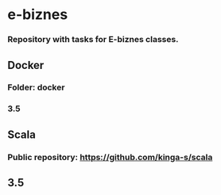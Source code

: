 # e-biznes
### Repository with tasks for E-biznes classes.

## Docker
### Folder: docker
### 3.5

## Scala
### Public repository: https://github.com/kinga-s/scala
## 3.5

